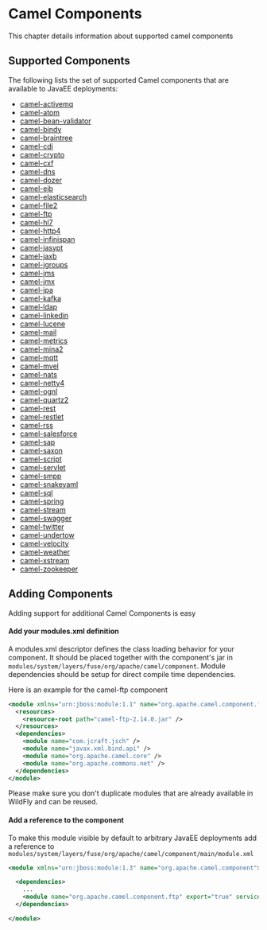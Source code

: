 # Camel Components

This chapter details information about supported camel components

## Supported Components

The following lists the set of supported Camel components that are available to JavaEE deployments:

* [camel-activemq](camel-activemq.md)
* [camel-atom](camel-atom.md)
* [camel-bean-validator](camel-bean-validator.md)
* [camel-bindy](camel-bindy.md)
* [camel-braintree](camel-braintree.md)
* [camel-cdi](camel-cdi.md)
* [camel-crypto](camel-crypto.md)
* [camel-cxf](camel-cxf.md)
* [camel-dns](camel-dns.md)
* [camel-dozer](camel-dozer.md)
* [camel-ejb](camel-ejb.md)
* [camel-elasticsearch](camel-elasticsearch.md)
* [camel-file2](camel-file2.md)
* [camel-ftp](camel-ftp.md)
* [camel-hl7](camel-hl7.md)
* [camel-http4](camel-http4.md)
* [camel-infinispan](camel-infinispan.md)
* [camel-jasypt](camel-jasypt.md)
* [camel-jaxb](camel-jaxb.md)
* [camel-jgroups](camel-jgroups.md)
* [camel-jms](camel-jms.md)
* [camel-jmx](camel-jmx.md)
* [camel-jpa](camel-jpa.md)
* [camel-kafka](camel-kafka.md)
* [camel-ldap](camel-ldap.md)
* [camel-linkedin](camel-linkedin.md)
* [camel-lucene](camel-lucene.md)
* [camel-mail](camel-mail.md)
* [camel-metrics](camel-metrics.md)
* [camel-mina2](camel-mina2.md)
* [camel-mqtt](camel-mqtt.md)
* [camel-mvel](camel-mvel.md)
* [camel-nats](camel-nats.md)
* [camel-netty4](camel-netty4.md)
* [camel-ognl](camel-ognl.md)
* [camel-quartz2](camel-quartz2.md)
* [camel-rest](camel-rest.md)
* [camel-restlet](camel-restlet.md)
* [camel-rss](camel-rss.md)
* [camel-salesforce](camel-salesforce.md)
* [camel-sap](camel-sap.md)
* [camel-saxon](camel-saxon.md)
* [camel-script](camel-script.md)
* [camel-servlet](camel-servlet.md)
* [camel-smpp](camel-smpp.md)
* [camel-snakeyaml](camel-snakeyaml.md)
* [camel-sql](camel-sql.md)
* [camel-spring](camel-spring.md)
* [camel-stream](camel-stream.md)
* [camel-swagger](camel-swagger.md)
* [camel-twitter](camel-twitter.md)
* [camel-undertow](camel-undertow.md)
* [camel-velocity](camel-velocity.md)
* [camel-weather](camel-weather.md)
* [camel-xstream](camel-xstream.md)
* [camel-zookeeper](camel-zookeeper.md)

## Adding Components

Adding support for additional Camel Components is easy

#### Add your modules.xml definition

A modules.xml descriptor defines the class loading behavior for your component. It should be placed together with the component's jar in `modules/system/layers/fuse/org/apache/camel/component`. Module dependencies should be setup for direct compile time dependencies.

Here is an example for the camel-ftp component

```xml
<module xmlns="urn:jboss:module:1.1" name="org.apache.camel.component.ftp">
  <resources>
    <resource-root path="camel-ftp-2.14.0.jar" />
  </resources>
  <dependencies>
    <module name="com.jcraft.jsch" />
    <module name="javax.xml.bind.api" />
    <module name="org.apache.camel.core" />
    <module name="org.apache.commons.net" />
  </dependencies>
</module>
```

Please make sure you don't duplicate modules that are already available in WildFly and can be reused.

#### Add a reference to the component

To make this module visible by default to arbitrary JavaEE deployments add a reference to `modules/system/layers/fuse/org/apache/camel/component/main/module.xml`

```xml
<module xmlns="urn:jboss:module:1.3" name="org.apache.camel.component">

  <dependencies>
    ...
    <module name="org.apache.camel.component.ftp" export="true" services="export"/>
  </dependencies>

</module>
```
